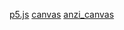 [p5.js](https://p5js.org/examples/math-double-random.html)
[canvas](http://html5doctor.com/video-canvas-magic/)
[anzi_canvas](http://lp.anzi.kr/?page=listeners)